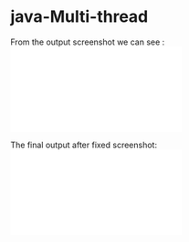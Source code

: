 # java-Multi-thread
From the output screenshot we can see :           
![livelock](./livelock.pgn)

The final output after fixed screenshot:      
 ![fixedOutput](./fixed_output.pgn)
